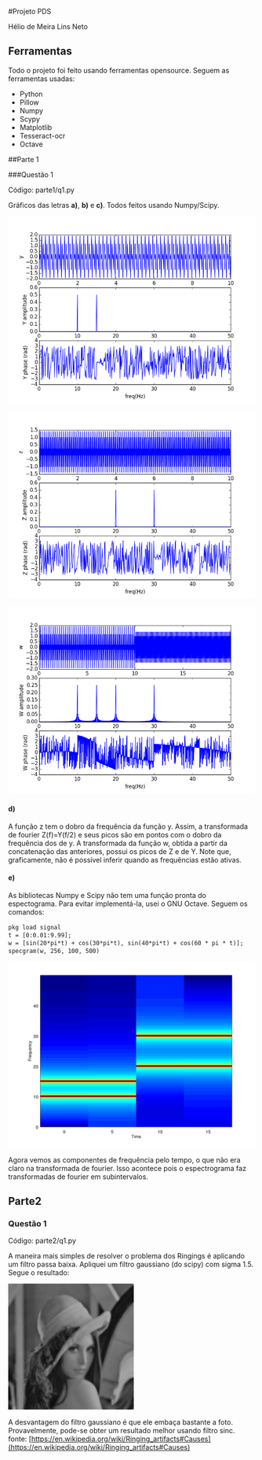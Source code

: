 #Projeto PDS

Hélio de Meira Lins Neto


## Ferramentas

Todo o projeto foi feito usando ferramentas opensource. Seguem as ferramentas usadas:

* Python
* Pillow
* Numpy
* Scypy
* Matplotlib
* Tesseract-ocr
* Octave

##Parte 1

###Questão 1

Código: parte1/q1.py

Gráficos das letras **a)**, **b)** e **c)**. Todos feitos usando Numpy/Scipy.

![plot_y](parte1/y.png)

![plot_z](parte1/z.png)

![plot_w](parte1/w.png)

#### **d)**
A função z tem o dobro da frequência da função y. Assim, a transformada de fourier Z(f)=Y(f/2) e
seus picos são em pontos com o dobro da frequência dos de y.
A transformada da função w, obtida a partir da concatenação das anteriores, possui os picos de Z
e de Y. Note que, graficamente, não é possível inferir quando as frequências estão ativas.

#### **e)**

As bibliotecas Numpy e Scipy não tem uma função pronta do espectograma. Para evitar implementá-la,
usei o GNU Octave. Seguem os comandos:

    pkg load signal
    t = [0:0.01:9.99];
    w = [sin(20*pi*t) + cos(30*pi*t), sin(40*pi*t) + cos(60 * pi * t)];
    specgram(w, 256, 100, 500)

![spec](parte1/spec.png)

Agora vemos as componentes de frequência pelo tempo, o que não era claro na transformada de fourier.
Isso acontece pois o espectrograma faz transformadas de fourier em subintervalos.

## Parte2

### Questão 1

Código: parte2/q1.py

A maneira mais simples de resolver o problema dos Ringings é aplicando um filtro passa baixa.
Apliquei um filtro gaussiano (do scipy) com sigma 1.5. Segue o resultado:

![gaussian](parte2/gaussian.bmp)

A desvantagem do filtro gaussiano é que ele embaça bastante a foto. Provavelmente, pode-se obter
um resultado melhor usando filtro sinc. fonte: [https://en.wikipedia.org/wiki/Ringing_artifacts#Causes](https://en.wikipedia.org/wiki/Ringing_artifacts#Causes)
